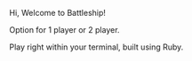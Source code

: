 Hi, Welcome to Battleship! 

Option for 1 player or 2 player. 

Play right within your terminal, built using Ruby. 
